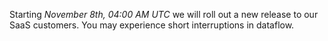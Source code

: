 Starting *November 8th, 04:00 AM UTC* we will roll out a new release to our SaaS customers. You may experience short interruptions in dataflow.
